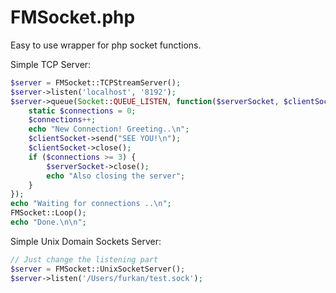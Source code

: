 FMSocket.php
============

Easy to use wrapper for php socket functions.

Simple TCP Server:
```php
$server = FMSocket::TCPStreamServer();
$server->listen('localhost', '8192');
$server->queue(Socket::QUEUE_LISTEN, function($serverSocket, $clientSocket) {
    static $connections = 0;
    $connections++;
    echo "New Connection! Greeting..\n";
    $clientSocket->send("SEE YOU!\n");
    $clientSocket->close();
    if ($connections >= 3) {
        $serverSocket->close();
        echo "Also closing the server";
    }
});
echo "Waiting for connections ..\n";
FMSocket::Loop();
echo "Done.\n\n";
```

Simple Unix Domain Sockets Server:
```php
// Just change the listening part
$server = FMSocket::UnixSocketServer();
$server->listen('/Users/furkan/test.sock');
```
